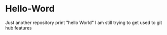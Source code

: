 # Hello-Word
Just another repository
print "hello World"
I am still trying to get used to git hub features
